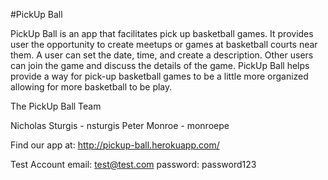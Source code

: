 #PickUp Ball

PickUp Ball is an app that facilitates pick up basketball games. It provides user the opportunity to create meetups or games at basketball courts near them. A user can set the date, time, and create a description. Other users can join the game and discuss the details of the game. PickUp Ball helps provide a way for pick-up basketball games to be a little more organized allowing for more basketball to be play.

The PickUp Ball Team

Nicholas Sturgis - nsturgis
Peter Monroe - monroepe

Find our app at: http://pickup-ball.herokuapp.com/

Test Account
email: test@test.com
password: password123
